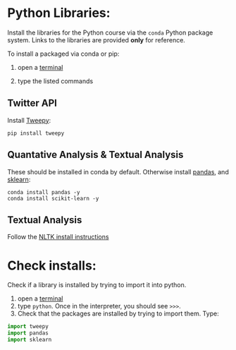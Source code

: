 Python Libraries:
=================
Install the libraries for the Python course via the `conda` Python package system. Links to the libraries are provided **only** for reference.

To install a packaged via conda or pip: 

1) open a [terminal](anaconda.md)

2) type the listed commands

Twitter API
--------------------------
Install [Tweepy](https://github.com/tweepy/tweepy):
```
pip install tweepy
```

Quantative Analysis & Textual Analysis
----------------------------------------
These should be installed in conda by default. Otherwise install [pandas](http://pandas.pydata.org/), and [sklearn](http://scikit-learn.org/stable/):
```
conda install pandas -y
conda install scikit-learn -y
```

Textual Analysis
-----------------
Follow the [NLTK install instructions](nltk.md)

Check installs:
====================
Check if a library is installed by trying to import it into python. 

1. open a [terminal](anaconda.md)
2. type `python`. Once in the interpreter, you should see `>>>`. 
3. Check that the packages are installed by trying to import them. Type:

```python
import tweepy
import pandas
import sklearn
```
